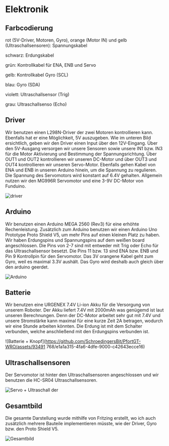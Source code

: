 # Elektronik
## Farbcodierung
rot (5V-Driver, Motoren, Gyro), orange (Motor IN) und gelb (Ultraschallsensoren): Spannungskabel

schwarz: Erdungskabel

grün: Kontrollkabel für ENA, ENB und Servo

gelb: Kontrollkabel Gyro (SCL)

blau: Gyro (SDA)

violett: Ultraschallsensor (Trig)

grau: Ultraschallsenso (Echo)

## Driver
Wir benutzen einen L298N-Driver der zwei Motoren kontrollieren kann. Ebenfalls hat er eine Möglichkeit, 5V auszugeben. Wie im unteren Bild ersichtlich, geben wir den Driver einen Input über den 12V-Eingang. Über den 5V-Ausgang versorgen wir unsere Sensoren sowie unsere IN1 bzw. IN3 für die Motor Aktivierung und Bestimmung der Spannungsrichtung. Über OUT1 und OUT2 kontrollieren wir unseren DC-Motor und über OUT3 und OUT4 kontrollieren wir unseren Servo-Motor. Ebenfalls gehen Kabel von ENA und ENB in unseren Arduino hinein, um die Spannung zu regulieren. Die Spannung des Servomotors wird konstant auf 6.4V gehalten. Allgemein nutzen wir den MG996R Servomotor und eine 3-9V DC-Motor von Funduino.

![driver](https://github.com/SchroedingersBit/PfortGT-WRO/assets/93491768/011ca2d6-0b49-4f2f-8c29-943fe6d20fa5)

## Arduino
Wir benutzen einen Arduino MEGA 2560 (Rev3) für eine erhöhte Rechenleistung. Zusätzlich zum Arduino benutzen wir einen Arduino Uno Prototype Proto Shield V5, um mehr Pins auf einen kleinen Platz zu haben. Wir haben Erdungspins und Spannungspins auf dem weißen board angeschlossen. Die Pins von 2-7 sind mit entweder mit Trig oder Echo für das Ultraschallsensor besetzt. Die Pins 11 bzw. 13 sind ENA bzw. ENB und Pin 9 Kontrollpin für den Servomotor. Das 3V orangene Kabel geht zum Gyro, weil es maximal 3.3V aushält. Das Gyro wird deshalb auch gleich über den arduino geerdet.

![Arduino](https://github.com/SchroedingersBit/PfortGT-WRO/assets/93491768/1ac03311-9406-42e7-9743-2a5356507fdc)

## Batterie
Wir benutzen eine URGENEX 7.4V Li-ion Akku für die Versorgung von unserem Roboter. Der Akku liefert 7.4V mit 2000mAh was genügemd ist laut unseren Berechnungen. Denn der DC-Motor arbeitet sehr gut mit 7.4V und unsere Stromstärke kann maximal für eine kurze Zeit 2A betragen, wodurch wir eine Stunde arbeiten könnten. Die Erdung ist mit dem Schalter verbunden, welche anschließend mit den Erdungspins verbunden ist.  

![Batterie + Knopf](https://github.com/SchroedingersBit/PfortGT-WRO/assets/93491 768/e1a1a315-4fa6-4dfe-9000-c42643ecce16)

## Ultraschallsensoren
Der Servomotor ist hinter den Ultraschallsensoren angeschlossen und wir benutzen die HC-SR04 Ultraschallsensoren.

![Servo + Ultraschall](https://github.com/SchroedingersBit/PfortGT-WRO/assets/93491768/8122f87d-3152-4029-9389-b9e9dc073e89)
der 

## Gesamtbild
Die gesamte Darstellung wurde mithilfe von Fritzing erstellt, wo ich auch zusätzlich mehrere Bauteile implementieren müsste, wie der Driver, Gyro bzw. den Proto Shield V5.

![Gesamtbild](https://github.com/SchroedingersBit/PfortGT-WRO/assets/93491768/91a0c85f-1f8b-421b-811c-65d37a91613d)


